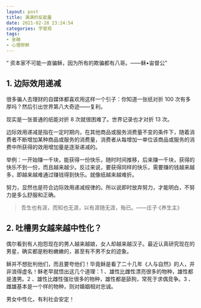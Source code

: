 ```yaml
---
layout: post
title: 满满的反能量
date: 2021-02-28 23:24:54
categories: 宇督观
tags:
- 金融
- 心理邪稣
---
```

“ 资本家不可能一直骗稣，因为所有的欺骗都有八哥。——稣•宙督公”

## 1. 边际效用递减

很多骗人去理财的自媒体都喜欢用这样一个引子：你知道一张纸对折 100 次有多厚吗？然后引出世界第八大奇迹——复利。

现实是一张普通的纸能对折 8 次就很困难了。世界记录也才对折 13 次。

边际效用递减是指在一定时期内，在其他商品或服务消费量不变的条件下，随着消费者不断增加某种商品或服务的消费量，消费者从每增加一单位该商品或服务的消费中所获得的效用增加量是逐渐递减的。

举例：一开始赚一千块，能获得一份快乐，随时时间推移，后来赚一千块，获得的快乐不到一份，而且越来越少。反过来说，要获得同样的快乐，需要赚的钱越来越多，即越来越难通过赚钱得到快乐。就像纸越来越难折。

努力，显然也是符合边际效用递减规律的。所以说即时放弃努力，才能明白，不努力是多么舒服和正确。

> 吾生也有涯，而知也无涯，以有涯随无涯，殆已。——庄子·《养生主》

## 2. 吐槽男女越来越中性化？

偶尔看到有人抱怨现在的男人越来越娘，女人却越来越汉子。最近认真研究现在的男星，确实都是粉粉嫩嫩的，甚至有不男不女的迹象。

稣并不想批判他们，而且要夸他们！毕竟稣是看了二十几年《人与自然》的人，并非浪得虚名！稣老早就悟出这几个道理：1 、雄性比雌性漂亮很多的物种，雄性都是渣男。2 、雄性比雌性强壮很多的物种，雄性都是舔狗，常死于求偶竞争。3 、雌雄基本是一个样的物种，则对婚姻相对忠诚。

男女中性化，有利社会安定！
